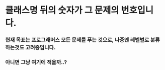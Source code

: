 # 클래스명 뒤의 숫자가 그 문제의 번호입니다.
### 현재 목표는 프로그래머스 모든 문제를 푸는 것으로, 나중엔 레벨별로 분류하는것도 고려중입니다.
### 아니면 그냥 여기에 적을까..?
